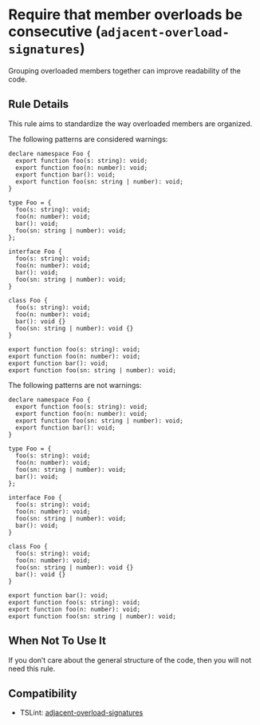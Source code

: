 Require that member overloads be consecutive (`adjacent-overload-signatures`)
=============================================================================

Grouping overloaded members together can improve readability of the code.

Rule Details
------------

This rule aims to standardize the way overloaded members are organized.

The following patterns are considered warnings:

    declare namespace Foo {
      export function foo(s: string): void;
      export function foo(n: number): void;
      export function bar(): void;
      export function foo(sn: string | number): void;
    }

    type Foo = {
      foo(s: string): void;
      foo(n: number): void;
      bar(): void;
      foo(sn: string | number): void;
    };

    interface Foo {
      foo(s: string): void;
      foo(n: number): void;
      bar(): void;
      foo(sn: string | number): void;
    }

    class Foo {
      foo(s: string): void;
      foo(n: number): void;
      bar(): void {}
      foo(sn: string | number): void {}
    }

    export function foo(s: string): void;
    export function foo(n: number): void;
    export function bar(): void;
    export function foo(sn: string | number): void;

The following patterns are not warnings:

    declare namespace Foo {
      export function foo(s: string): void;
      export function foo(n: number): void;
      export function foo(sn: string | number): void;
      export function bar(): void;
    }

    type Foo = {
      foo(s: string): void;
      foo(n: number): void;
      foo(sn: string | number): void;
      bar(): void;
    };

    interface Foo {
      foo(s: string): void;
      foo(n: number): void;
      foo(sn: string | number): void;
      bar(): void;
    }

    class Foo {
      foo(s: string): void;
      foo(n: number): void;
      foo(sn: string | number): void {}
      bar(): void {}
    }

    export function bar(): void;
    export function foo(s: string): void;
    export function foo(n: number): void;
    export function foo(sn: string | number): void;

When Not To Use It
------------------

If you don’t care about the general structure of the code, then you will not need this rule.

Compatibility
-------------

-   TSLint: [adjacent-overload-signatures](https://palantir.github.io/tslint/rules/adjacent-overload-signatures/)
